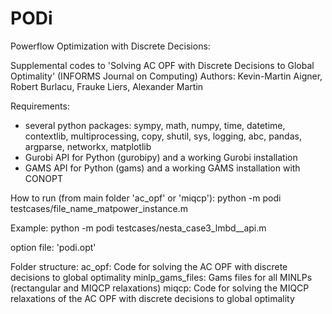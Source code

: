 # PODi
Powerflow Optimization with Discrete Decisions:


Supplemental codes to 'Solving AC OPF with Discrete Decisions to Global Optimality' (INFORMS Journal on Computing)
Authors: Kevin-Martin Aigner, Robert Burlacu, Frauke Liers, Alexander Martin

Requirements:
- several python packages: sympy, math, numpy, time, datetime, contextlib, multiprocessing, copy, shutil, sys, logging, abc, pandas, argparse, networkx, matplotlib
- Gurobi API for Python (gurobipy) and a working Gurobi installation
- GAMS API for Python (gams) and a working GAMS installation with CONOPT

How to run (from main folder 'ac_opf' or 'miqcp'):
python -m podi testcases/file_name_matpower_instance.m


Example:
python -m podi testcases/nesta_case3_lmbd__api.m 

option file: 'podi.opt'

Folder structure:
ac_opf: Code for solving the AC OPF with discrete decisions to global optimality
minlp_gams_files: Gams files for all MINLPs (rectangular and MIQCP relaxations)
miqcp: Code for solving the MIQCP relaxations of the AC OPF with discrete decisions to global optimality
